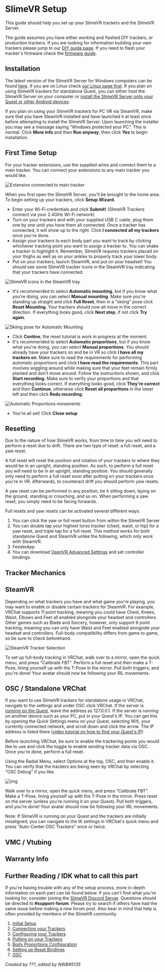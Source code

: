 # SlimeVR Setup

This guide should help you set up your SlimeVR trackers and the SlimeVR Server.

The guide assumes you have either working and flashed DIY trackers, or production trackers. If you are looking for information building your own trackers please jump to our [DIY guide page](../diy/index.html). If you need to flash your tracker's firmware check the [firmware guide](../firmware/index.html).

## Installation

The latest version of the SlimeVR Server for Windows computers can be found [here](https://slimevr.dev/download). If you are on Linux check [our Linux page first](../tools/linux-installation.html). If you plan on using SlimeVR trackers for standalone Quest, you can either host the SlimeVR Server on your computer or [install the SlimeVR Server onto your Quest or other Android devices](https://docs.slimevr.dev/tools/termux-installation.html). <!--- Android APK here at some point? -->

If you plan on using your SlimeVR trackers for PC VR via SteamVR, make sure that you have SteamVR installed and have launched it at least once before attempting to install the SlimeVR Server. Upon launching the installer you may see a message saying "Windows protected your PC". This is normal. Click **More info** and then **Run anyway**, then click **Yes** to begin installation.

## First Time Setup

For your tracker extensions, use the supplied wires and connect them to a main tracker. You can connect your extensions to any main tracker you would like.

![Extension connected to main tracker](../assets/img/PLACEHOLDER.png)

When you first open the SlimeVR Server, you'll be brought to the home area. To begin setting up your trackers, click **Setup Wizard.**
- Enter your Wi-Fi credentials and click **Submit!** (SlimeVR Trackers connect via your 2.4GHz Wi-Fi network)
- Turn on your trackers and with your supplied USB C cable, plug them one by one until you have them all connected. Once a tracker has connected, it will show up to the right. Click **I connected all my trackers** once you're done.
- Assign your trackers to each body part you want to track by clicking whichever tracking point you want to assign a tracker to. You can shake a tracker to highlight it. Remember, SlimeVR requires trackers placed on your thighs as well as on your ankles to properly track your lower body.
- Put on your trackers, launch SteamVR, and put on your headset! You should see some SlimeVR tracker icons in the SteamVR tray indicating that your trackers have connected. <!--- Expects SteamVR. OSC, and VMC should also be mentioned? -->

![SlimeVR icons in the SteamVR tray](../assets/img/PLACEHOLDER.png)

- It's recommended to select **Automatic mounting**, but if you know what you're doing, you can select **Manual mounting**. Make sure you're standing up straight and click **Full Reset**, then in a "skiing" pose click **Reset Mounting**. Your trackers should now all move in the correct direction. If everything looks good, click **Next step**, if not click **Try again**.

![Skiing pose for Automatic Mounting](../assets/img/PLACEHOLDER.png)

- Click **Contine**, the reset tutorial is work in progress at the moment.
- It's recommended to select **Automatic proportions**, but if you know what you're doing, you can select **Manual proportions**. You should already have your trackers on and be in VR so click **I have all my trackers on**. Make sure to read the requirements for performing automatic proportions and click **I have read the requirements**. This part involves wiggling around while making sure that your feet remain firmly planted and don't move around. Follow the instructions shown, and click **Start recording**. Make sure to verify your proportions and that everything looks correct. If everything looks good, click **They're correct** and then **Continue**, otherwise click **Reset all proportions** in the lower left and then click **Redo recording**.

![Automatic Proportions movements](../assets/img/PLACEHOLDER.gif) <!--- Video of some kind here -->

- You're all set! Click **Close setup**

## Resetting

Due to the nature of how SlimeVR works, from time to time you will need to perform a reset due to drift. There are two type of reset: a full reset, and a yaw reset.

A full reset will reset the position and rotation of your trackers to where they would be in an upright, standing position. As such, to perform a full reset you will need to be in an upright, standing position. You should generally only need to perform a full reset soon after putting on your trackers once you're in VR. Afterwards, to counteract drift you should perform yaw resets.

A yaw reset can be performed in any position, be it sitting down, laying on the ground, standing or crouching, and so on. When performing a yaw reset, you simply need to be facing forwards.

Full resets and yaw resets can be activated several different ways.
1. You can click the yaw or full reset button from within the SlimeVR Server
2. You can double tap your highest torso tracker (chest, waist, or hip) for a yaw reset, and triple tap for a full reset. This method works for both standalone Quest and SteamVR unlike the following, which only work with SteamVR.
3. FeederApp
4. You can download [OpenVR Advanced Settings](https://store.steampowered.com/app/1009850/OVR_Advanced_Settings/) and set controller bindings.

<!--- Video here -->

## Tracker Mechanics

<!--- Kinda Advanced. Maybe last before Warranty section? Describe tracker filtering (include three-way GIF showing difference between no filtering, smoothing, and prediction), drift compensation, skating correction, floor clip, etc. -->

## SteamVR

Depending on what trackers you have and what game you're playing, you may want to enable or disable certain trackers for SteamVR. For example, VRChat supports 11 point tracking, meaning you could have Chest, Knees, Waist, Elbows and Feet all enabled alongside your headset and controllers. Other games such as Blade and Sorcery, however, only support 6 point tracking, meaning you can only have Waist and Feet enabled alongside your headset and controllers. Full-body compatibility differs from game to game, so be sure to check beforehand.

![SteamVR Tracker Selection](../assets/img/PLACEHOLDER.png)

To set up full-body tracking in VRChat, walk over to a mirror, open the quick menu, and press "Calibrate FBT". Perform a full reset and then make a T-Pose, lining yourself up with the T-Pose in the mirror. Pull both triggers, and you're done! Your avatar should now be following your IRL movements.

## OSC / Standalone VRChat

If you want to use SlimeVR trackers for standalone usage in VRChat, navigate to the settings and under OSC click VRChat. If the server is [running on the Quest](../tools/termux-installation.md), leave the address as 127.0.0.1. If the server is running on another device such as your PC, put in your Quest's IP. You can get this by opening the Quick Settings menu on your Quest, selecting Wifi, your currently connected network, and scroll down and click the arrow. The IP address is listed there ([video tutorial on how to find your Quest's IP](https://www.youtube.com/watch?v=gL1vgWubcJw)). <!--- Is a video tutorial necessary? -->

Before launching VRChat, be sure to enable the trackering points you would like to use and click the toggle to enable sending tracker data via OSC. Once you're done, perform a full reset. <!--- Is this really necessary? -->

Using the Radial Menu, select Options at the top, OSC, and then enable it.
You can verify that the trackers are being seen by VRChat by selecting "OSC Debug" if you like.

![img](https://user-images.githubusercontent.com/737888/154179201-ec413948-7013-494a-81fb-4b5e1129cf5f.jpg)

Walk over to a mirror, open the quick menu, and press "Calibrate FBT". Make a T-Pose, lining yourself up with the T-Pose in the mirror. Press reset on the server (unless you're running it on your Quest). Pull both triggers, and you're done! Your avatar should now be following your IRL movements.

Note: If SlimeVR is running on your Quest and the trackers are initially misaligned, you can navigate to the IK settings in VRChat's quick menu and press "Auto-Center OSC Trackers" once or twice.

## VMC / Vtubing

<!--- I know nothing about VMC and Vtubing -->

## Warranty Info

<!--- Eiren fill this part in!!! -->

## Further Reading / IDK what to call this part

If you're having trouble with any of the setup process, more in-depth information on each part can be found below. If you can't find what you're looking for, consider joining the [SlimeVR Discord Server](https://discord.gg/SlimeVR). Questions should be directed to **#support-forum**. Please try to search if others have had the same issue before making a new forum post. Also bear in mind that help is often provided by members of the SlimeVR community.

<!--- Leave in?: "Be sure to check **#helpful-information** under **Support** first to decide where to post." -->

1. [Initial Setup](initial-setup.md)
2. [Connecting your Trackers](connecting-trackers.md)
3. [Configuring your Trackers](configuring-trackers.md)
4. [Putting on your Trackers](putting-on-trackers.md)
5. [Body Proportions Configuration](body-config.md)
6. [Setting up Reset Bindings](setting-reset-bindings.md)
7. [OSC](osc-information.md)

_Created by ???, edited by NWB#5135_
